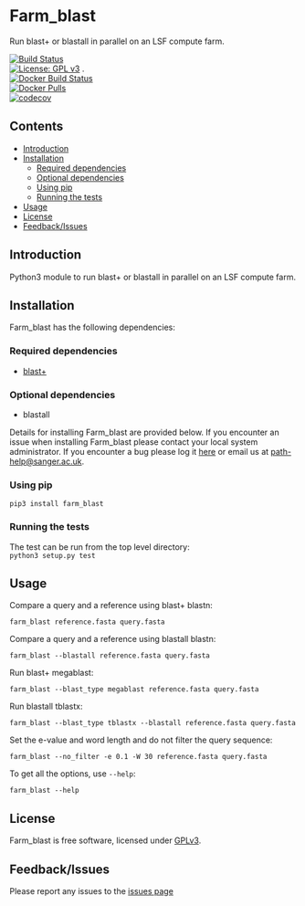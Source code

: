 # Farm_blast
Run blast+ or blastall in parallel on an LSF compute farm.

[![Build Status](https://travis-ci.org/sanger-pathogens/Farm_blast.svg?branch=master)](https://travis-ci.org/sanger-pathogens/Farm_blast)   
[![License: GPL v3](https://img.shields.io/badge/License-GPL%20v3-brightgreen.svg)](https://github.com/sanger-pathogens/Farm_blast/blob/master/LICENSE) .  
[![Docker Build Status](https://img.shields.io/docker/cloud/build/sangerpathogens/farm_blast.svg)](https://hub.docker.com/r/sangerpathogens/farm_blast)  
[![Docker Pulls](https://img.shields.io/docker/pulls/sangerpathogens/farm_blast.svg)](https://hub.docker.com/r/sangerpathogens/farm_blast)  
[![codecov](https://codecov.io/gh/sanger-pathogens/Farm_blast/branch/master/graph/badge.svg)](https://codecov.io/gh/sanger-pathogens/Farm_blast) 

## Contents
  * [Introduction](#introduction)
  * [Installation](#installation)
    * [Required dependencies](#required-dependencies)
    * [Optional dependencies](#optional-dependencies)
    * [Using pip](#using-pip)
    * [Running the tests](#running-the-tests)
  * [Usage](#usage)
  * [License](#license)
  * [Feedback/Issues](#feedbackissues)

## Introduction
Python3 module to run blast+ or blastall in parallel on an LSF compute farm.

## Installation
Farm_blast has the following dependencies:

### Required dependencies
  * [blast+](http://blast.ncbi.nlm.nih.gov/Blast.cgi?CMD=Web&PAGE_TYPE=BlastDocs&DOC_TYPE=Download)
### Optional dependencies
  * blastall

Details for installing Farm_blast are provided below. If you encounter an issue when installing Farm_blast please contact your local system administrator. If you encounter a bug please log it [here](https://github.com/sanger-pathogens/Farm_blast/issues) or email us at path-help@sanger.ac.uk.

### Using pip
`pip3 install farm_blast`

### Running the tests
The test can be run from the top level directory:   
`python3 setup.py test`

## Usage
Compare a query and a reference using blast+ blastn:

`farm_blast reference.fasta query.fasta`

Compare a query and a reference using blastall blastn:

`farm_blast --blastall reference.fasta query.fasta`

Run blast+ megablast:

`farm_blast --blast_type megablast reference.fasta query.fasta`

Run blastall tblastx:

`farm_blast --blast_type tblastx --blastall reference.fasta query.fasta`

Set the e-value and word length and do not filter the query sequence:

`farm_blast --no_filter -e 0.1 -W 30 reference.fasta query.fasta`

To get all the options, use `--help`:

`farm_blast --help`

## License
Farm_blast is free software, licensed under [GPLv3](https://github.com/sanger-pathogens/Farm_blast/blob/master/LICENSE).

## Feedback/Issues
Please report any issues to the [issues page](https://github.com/sanger-pathogens/Farm_blast/issues)
